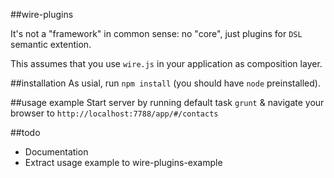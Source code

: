 ##wire-plugins

It's not a "framework" in common sense: no "core", just plugins for `DSL` semantic extention.

This assumes that you use `wire.js` in your application as composition layer.

##installation
As usial, run `npm install` (you should have `node` preinstalled).

##usage example
Start server by running default task `grunt` & navigate your browser to `http://localhost:7788/app/#/contacts`

##todo
+ Documentation
+ Extract usage example to wire-plugins-example